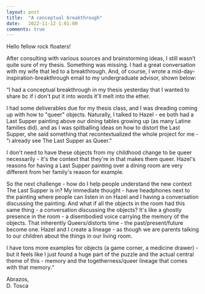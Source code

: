 ```yaml
---
layout: post
title:  "A conceptual breakthrough"
date:   2022-11-12 1:01:00 
comments: true
---
```


Hello fellow rock floaters!

After consulting with various sources and brainstorming ideas, I still wasn’t quite sure of my thesis. Something was missing. I had a great conversation with my wife that led to a breakthrough. And, of course, I wrote a mid-day-inspiration-breakthrough email to my undergraduate advisor, shown below:

“I had a conceptual breakthrough in my thesis yesterday that I wanted to share bc if i don't put it into words it'll melt into the ether.

I had some deliverables due for my thesis class, and I was dreading coming up with how to "queer" objects. Naturally, I talked to Hazel - ee both had a Last Supper painting above our dining tables growing up (as many Latine families did). and as I was spitballing ideas on how to distort the Last Supper, she said something that recontextualized the whole project for me - "i already see The Last Supper as Queer."

I don't need to have these objects from my childhood change to be queer necessarily - it's the context that they're in that makes them queer. Hazel's reasons for having a Last Supper painting over a dining room are very different from her family's reason for example.

So the next challenge - how do I help people understand the new context The Last Supper is in? My immediate thought - have headphones next to the painting where people can listen in on Hazel and I having a conversation discussing the painting. And what if all the objects in the room had this same thing - a conversation discussing the objects? It's like a ghostly presence in the room - a disembodied voice carrying the memory of the objects. That inherently Queers/distorts time - the past/present/future become one. Hazel and I create a lineage - as though we are parents talking to our children about the things in our living room.

I have tons more examples for objects (a game corner, a medicine drawer)  - but it feels like I just found a huge part of the puzzle and the actual central theme of this - memory and the togetherness/queer lineage that comes with that memory.“

Abrazos,   
D. Tosca